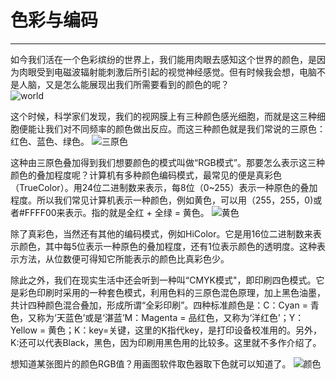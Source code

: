 # 色彩与编码
----------
如今我们活在一个色彩缤纷的世界上，我们能用肉眼去感知这个世界的颜色，是因为肉眼受到电磁波辐射能刺激后所引起的视觉神经感觉。但有时候我会想，电脑不是人脑，又是怎么能展现出我们所需要看到的颜色的呢？  
![world](https://timgsa.baidu.com/timg?image&quality=80&size=b9999_10000&sec=1539505575979&di=5c27c7ab8a04324109f46ea073305017&imgtype=0&src=http%3A%2F%2Fimgsrc.baidu.com%2Fimgad%2Fpic%2Fitem%2F242dd42a2834349b847f99acc2ea15ce36d3be9a.jpg)

这个时候，科学家们发现，我们的视网膜上有三种颜色感光细胞，而就是这三种细胞便能让我们对不同频率的颜色做出反应。而这三种颜色就是我们常说的三原色：红色、蓝色、绿色。
![三原色](https://timgsa.baidu.com/timg?image&quality=80&size=b9999_10000&sec=1539505801614&di=e713491792da0e699c731e05a967dc76&imgtype=0&src=http%3A%2F%2Fh.hiphotos.baidu.com%2Fzhidao%2Fpic%2Fitem%2Fc8ea15ce36d3d539c19ce7aa3c87e950352ab032.jpg)

这种由三原色叠加得到我们想要颜色的模式叫做“RGB模式”。那要怎么表示这三种颜色的叠加程度呢？计算机有多种颜色编码模式，最常见的便是真彩色（TrueColor）。用24位二进制数来表示，每8位（0~255）表示一种原色的叠加程度。所以我们常见计算机表示一种颜色，例如黄色，可以用（255，255，0)或者#FFFF00来表示。指的就是全红 + 全绿 = 黄色。
![黄色](https://timgsa.baidu.com/timg?image&quality=80&size=b9999_10000&sec=1539506150088&di=a22e7691c58b44387c3b1cc11c6d1c3d&imgtype=0&src=http%3A%2F%2Fpic32.photophoto.cn%2F20140922%2F0017031000546394_b.jpg)

除了真彩色，当然还有其他的编码模式，例如HiColor。它是用16位二进制数来表示颜色，其中每5位表示一种原色的叠加程度，还有1位表示颜色的透明度。这种表示方法，从位数便可得知它所能表示的颜色比真彩色少。

除此之外，我们在现实生活中还会听到一种叫“CMYK模式"，即印刷四色模式。它是彩色印刷时采用的一种套色模式，利用色料的三原色混色原理，加上黑色油墨，共计四种颜色混合叠加，形成所谓“全彩印刷”。四种标准颜色是：C：Cyan = 青色，又称为‘天蓝色’或是‘湛蓝’M：Magenta = 品红色，又称为‘洋红色’；Y：Yellow = 黄色；K：key=关键，这里的K指代key，是打印设备校准用的。另外，K:还可以代表Black，黑色，因为印刷用黑色用的比较多。这里就不多作介绍了。

想知道某张图片的颜色RGB值？用画图软件取色器取下色就可以知道了。
![颜色](https://gss0.bdstatic.com/94o3dSag_xI4khGkpoWK1HF6hhy/baike/c0=baike150,5,5,150,50/sign=7bcbda10f8198618554ae7d62b844516/a1ec08fa513d2697913e572c55fbb2fb4216d8d6.jpg)


